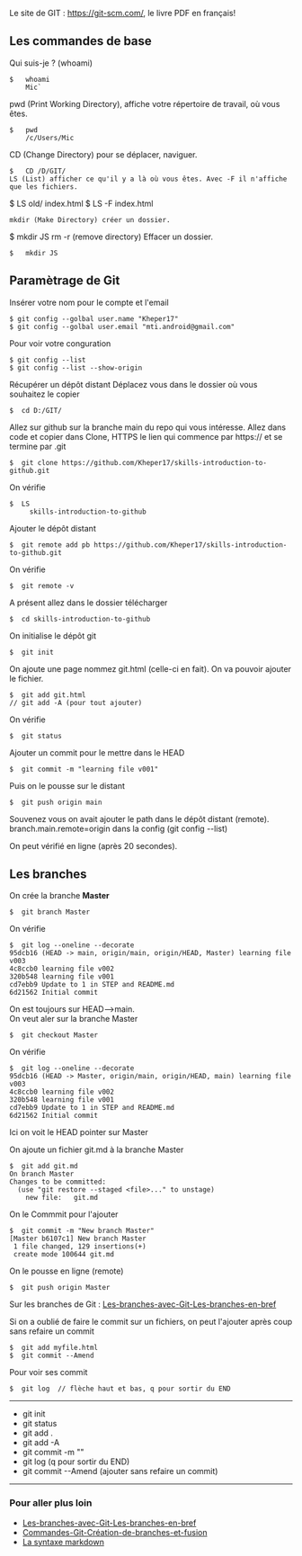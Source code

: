Le site de GIT : https://git-scm.com/, le livre PDF en français!

## Les commandes de base
Qui suis-je ? (whoami)
```
$   whoami
    Mic`
```
pwd (Print Working Directory), affiche votre répertoire de travail, où vous êtes.
```
$   pwd
    /c/Users/Mic
```
CD (Change Directory) pour se déplacer, naviguer.
```
$   CD /D/GIT/
LS (List) afficher ce qu'il y a là où vous êtes. Avec -F il n'affiche que les fichiers.
```
$   LS
     old/ 
     index.html
$   LS -F
     index.html
```
mkdir (Make Directory) créer un dossier.
```
$   mkdir JS
rm -r (remove directory) Effacer un dossier.
```
$   mkdir JS
```



## Paramètrage de Git
Insérer votre nom pour le compte et l'email
```
$ git config --golbal user.name "Kheper17"
$ git config --golbal user.email "mti.android@gmail.com"
```
Pour voir votre conguration
```
$ git config --list
$ git config --list --show-origin
```
Récupérer un dépôt distant
Déplacez vous dans le dossier où vous souhaitez le copier
```
$  cd D:/GIT/
```
Allez sur github sur la branche main du repo qui vous intéresse. Allez dans code et copier dans Clone, HTTPS le lien qui commence par https:// et se termine par .git
```
$  git clone https://github.com/Kheper17/skills-introduction-to-github.git
```
On vérifie
```
$  LS
     skills-introduction-to-github
```     
Ajouter le dépôt distant
```
$  git remote add pb https://github.com/Kheper17/skills-introduction-to-github.git
```
On vérifie
```
$  git remote -v
```
A présent allez dans le dossier télécharger
```
$  cd skills-introduction-to-github
```
On initialise le dépôt git
```
$  git init
```
On ajoute une page nommez git.html (celle-ci en fait).
On va pouvoir ajouter le fichier.
```
$  git add git.html
// git add -A (pour tout ajouter)
```
On vérifie
```
$  git status
```
Ajouter un commit pour le mettre dans le HEAD
```
$  git commit -m "learning file v001"
```
Puis on le pousse sur le distant
```
$  git push origin main
``` 
Souvenez vous on avait ajouter le path dans le dépôt distant (remote).
branch.main.remote=origin dans la config (git config --list)

On peut vérifié en ligne (après 20 secondes).


## Les branches

On crée la branche **Master**
```
$  git branch Master
```
On vérifie
```
$  git log --oneline --decorate
95dcb16 (HEAD -> main, origin/main, origin/HEAD, Master) learning file v003
4c8ccb0 learning file v002
320b548 learning file v001
cd7ebb9 Update to 1 in STEP and README.md
6d21562 Initial commit
```
On est toujours sur HEAD-->main. <br>
On veut aler sur la branche Master
```
$  git checkout Master
```
On vérifie
```
$  git log --oneline --decorate
95dcb16 (HEAD -> Master, origin/main, origin/HEAD, main) learning file v003
4c8ccb0 learning file v002
320b548 learning file v001
cd7ebb9 Update to 1 in STEP and README.md
6d21562 Initial commit
```
Ici on voit le HEAD pointer sur Master

On ajoute un fichier git.md à la branche Master
```
$  git add git.md
On branch Master
Changes to be committed:
  (use "git restore --staged <file>..." to unstage)
	new file:   git.md
```
On le Commmit pour l'ajouter
```
$  git commit -m "New branch Master"
[Master b6107c1] New branch Master
 1 file changed, 129 insertions(+)
 create mode 100644 git.md
```

On le pousse en ligne (remote)
```
$  git push origin Master
```
Sur les branches de Git : [Les-branches-avec-Git-Les-branches-en-bref](https://git-scm.com/book/fr/v2/Les-branches-avec-Git-Les-branches-en-bref)


Si on a oublié de faire le commit sur un fichiers, on peut l'ajouter après coup sans refaire un commit
```
$  git add myfile.html
$  git commit --Amend
```

Pour voir ses commit
```
$  git log  // flèche haut et bas, q pour sortir du END
```
---
* git init
* git status
* git add .
* git add -A
* git commit -m ""
* git log            (q pour sortir du END)
* git commit --Amend (ajouter sans refaire un commit)
---

### Pour aller plus loin
* [Les-branches-avec-Git-Les-branches-en-bref](https://git-scm.com/book/fr/v2/Les-branches-avec-Git-Les-branches-en-bref)
* [Commandes-Git-Création-de-branches-et-fusion](https://git-scm.com/book/fr/v2/Commandes-Git-Cr%C3%A9ation-de-branches-et-fusion)
* [La syntaxe markdown](https://docs.framasoft.org/fr/grav/markdown.html)




